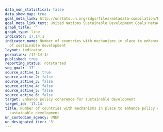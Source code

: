 ```yaml
---
data_non_statistical: false
data_show_map: true
goal_meta_link: http://unstats.un.org/sdgs/files/metadata-compilation/Metadata-Goal-17.pdf
goal_meta_link_text: United Nations Sustainable Development Goals Metadata (pdf 468kB)
graph_title: ''
graph_type: line
indicator: 17.14.1
indicator_name: Number of countries with mechanisms in place to enhance policy coherence
  of sustainable development
layout: indicator
permalink: /17-14-1/
published: true
reporting_status: notstarted
sdg_goal: '17'
source_active_1: true
source_active_2: false
source_active_3: false
source_active_4: false
source_active_5: false
source_active_6: false
target: Enhance policy coherence for sustainable development
target_id: '17.14'
title: Number of countries with mechanisms in place to enhance policy coherence of
  sustainable development
un_custodian_agency: UNEP
un_designated_tier: '3'
---
```

